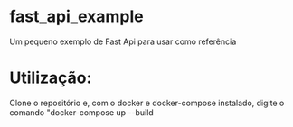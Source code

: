 # fast_api_example
Um pequeno exemplo de Fast Api para usar como referência

# Utilização:
Clone o repositório e, com o docker e docker-compose instalado, digite o comando "docker-compose up --build
